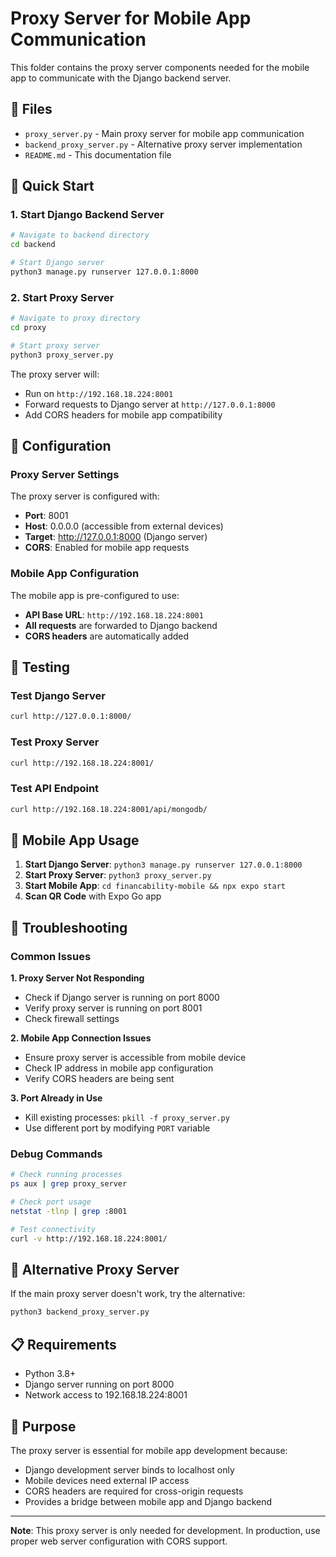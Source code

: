 # Proxy Server for Mobile App Communication

This folder contains the proxy server components needed for the mobile app to communicate with the Django backend server.

## 📁 Files

- `proxy_server.py` - Main proxy server for mobile app communication
- `backend_proxy_server.py` - Alternative proxy server implementation
- `README.md` - This documentation file

## 🚀 Quick Start

### 1. Start Django Backend Server

```bash
# Navigate to backend directory
cd backend

# Start Django server
python3 manage.py runserver 127.0.0.1:8000
```

### 2. Start Proxy Server

```bash
# Navigate to proxy directory
cd proxy

# Start proxy server
python3 proxy_server.py
```

The proxy server will:
- Run on `http://192.168.18.224:8001`
- Forward requests to Django server at `http://127.0.0.1:8000`
- Add CORS headers for mobile app compatibility

## 🔧 Configuration

### Proxy Server Settings

The proxy server is configured with:
- **Port**: 8001
- **Host**: 0.0.0.0 (accessible from external devices)
- **Target**: http://127.0.0.1:8000 (Django server)
- **CORS**: Enabled for mobile app requests

### Mobile App Configuration

The mobile app is pre-configured to use:
- **API Base URL**: `http://192.168.18.224:8001`
- **All requests** are forwarded to Django backend
- **CORS headers** are automatically added

## 🧪 Testing

### Test Django Server
```bash
curl http://127.0.0.1:8000/
```

### Test Proxy Server
```bash
curl http://192.168.18.224:8001/
```

### Test API Endpoint
```bash
curl http://192.168.18.224:8001/api/mongodb/
```

## 📱 Mobile App Usage

1. **Start Django Server**: `python3 manage.py runserver 127.0.0.1:8000`
2. **Start Proxy Server**: `python3 proxy_server.py`
3. **Start Mobile App**: `cd financability-mobile && npx expo start`
4. **Scan QR Code** with Expo Go app

## 🚨 Troubleshooting

### Common Issues

**1. Proxy Server Not Responding**
- Check if Django server is running on port 8000
- Verify proxy server is running on port 8001
- Check firewall settings

**2. Mobile App Connection Issues**
- Ensure proxy server is accessible from mobile device
- Check IP address in mobile app configuration
- Verify CORS headers are being sent

**3. Port Already in Use**
- Kill existing processes: `pkill -f proxy_server.py`
- Use different port by modifying `PORT` variable

### Debug Commands

```bash
# Check running processes
ps aux | grep proxy_server

# Check port usage
netstat -tlnp | grep :8001

# Test connectivity
curl -v http://192.168.18.224:8001/
```

## 🔄 Alternative Proxy Server

If the main proxy server doesn't work, try the alternative:

```bash
python3 backend_proxy_server.py
```

## 📋 Requirements

- Python 3.8+
- Django server running on port 8000
- Network access to 192.168.18.224:8001

## 🎯 Purpose

The proxy server is essential for mobile app development because:
- Django development server binds to localhost only
- Mobile devices need external IP access
- CORS headers are required for cross-origin requests
- Provides a bridge between mobile app and Django backend

---

**Note**: This proxy server is only needed for development. In production, use proper web server configuration with CORS support.

